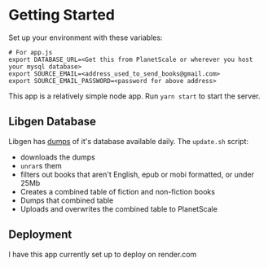 # Getting Started

Set up your environment with these variables:

```
# For app.js
export DATABASE_URL=<Get this from PlanetScale or wherever you host your mysql database>
export SOURCE_EMAIL=<address_used_to_send_books@gmail.com>
export SOURCE_EMAIL_PASSWORD=<password for above address>
```

This app is a relatively simple node app. Run `yarn start` to start the server.

## Libgen Database

Libgen has [dumps](https://data.library.bz/dbdumps/) of it's database available daily.
The `update.sh` script:

- downloads the dumps
- `unrar`s them
- filters out books that aren't English, epub or mobi formatted, or under 25Mb
- Creates a combined table of fiction and non-fiction books
- Dumps that combined table
- Uploads and overwrites the combined table to PlanetScale

## Deployment

I have this app currently set up to deploy on render.com
